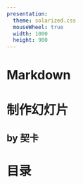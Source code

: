 ```yaml
---
presentation:
  theme: solarized.css
  mouseWheel: true
  width: 1000
  height: 900
---
```

<!-- slide -->
# Markdown

# 制作幻灯片

## by 契卡
<!-- slide -->
# 目录

